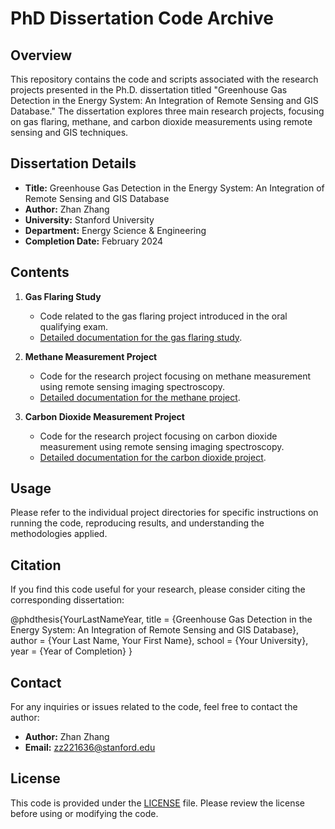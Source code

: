 # PhD Dissertation Code Archive

## Overview

This repository contains the code and scripts associated with the research projects presented in the Ph.D. dissertation titled "Greenhouse Gas Detection in the Energy System: An Integration of Remote Sensing and GIS Database." The dissertation explores three main research projects, focusing on gas flaring, methane, and carbon dioxide measurements using remote sensing and GIS techniques.

## Dissertation Details

- **Title:** Greenhouse Gas Detection in the Energy System: An Integration of Remote Sensing and GIS Database
- **Author:** Zhan Zhang
- **University:** Stanford University
- **Department:** Energy Science & Engineering
- **Completion Date:** February 2024

## Contents

1. **Gas Flaring Study**
    - Code related to the gas flaring project introduced in the oral qualifying exam.
    - [Detailed documentation for the gas flaring study](./GasFlaring/README.md).

2. **Methane Measurement Project**
    - Code for the research project focusing on methane measurement using remote sensing imaging spectroscopy.
    - [Detailed documentation for the methane project](./MethaneMeasurement/README.md).

3. **Carbon Dioxide Measurement Project**
    - Code for the research project focusing on carbon dioxide measurement using remote sensing imaging spectroscopy.
    - [Detailed documentation for the carbon dioxide project](./CarbonDioxideMeasurement/README.md).

## Usage

Please refer to the individual project directories for specific instructions on running the code, reproducing results, and understanding the methodologies applied.

## Citation

If you find this code useful for your research, please consider citing the corresponding dissertation:

@phdthesis{YourLastNameYear,
title = {Greenhouse Gas Detection in the Energy System: An Integration of Remote Sensing and GIS Database},
author = {Your Last Name, Your First Name},
school = {Your University},
year = {Year of Completion}
}

## Contact

For any inquiries or issues related to the code, feel free to contact the author:

- **Author:** Zhan Zhang
- **Email:** zz221636@stanford.edu

## License

This code is provided under the [LICENSE](./LICENSE) file. Please review the license before using or modifying the code.
